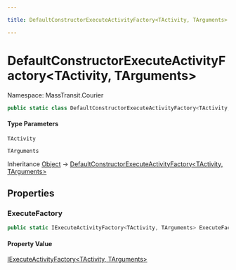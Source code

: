 ```yaml
---

title: DefaultConstructorExecuteActivityFactory<TActivity, TArguments>

---
```


# DefaultConstructorExecuteActivityFactory\<TActivity, TArguments\>

Namespace: MassTransit.Courier

```csharp
public static class DefaultConstructorExecuteActivityFactory<TActivity, TArguments>
```

#### Type Parameters

`TActivity`<br/>

`TArguments`<br/>

Inheritance [Object](https://learn.microsoft.com/en-us/dotnet/api/system.object) → [DefaultConstructorExecuteActivityFactory\<TActivity, TArguments\>](../masstransit-courier/defaultconstructorexecuteactivityfactory-2)

## Properties

### **ExecuteFactory**

```csharp
public static IExecuteActivityFactory<TActivity, TArguments> ExecuteFactory { get; }
```

#### Property Value

[IExecuteActivityFactory\<TActivity, TArguments\>](../../masstransit-abstractions/masstransit/iexecuteactivityfactory-2)<br/>
